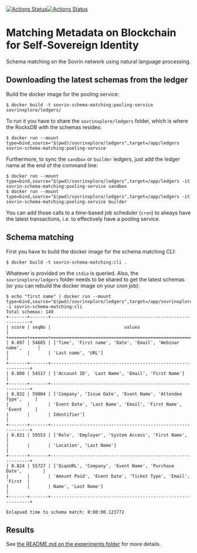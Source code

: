 <a href="https://github.com/fredericoschardong/sovrin-schema-matching/actions?query=workflow%3Abuild"><img alt="Actions Status" src="https://github.com/fredericoschardong/sovrin-schema-matching/workflows/build/badge.svg"></a><a href="https://github.com/fredericoschardong/sovrin-schema-matching/actions?query=workflow%3Apooling"><img alt="Actions Status" src="https://github.com/fredericoschardong/sovrin-schema-matching/workflows/pooling/badge.svg"></a>

# Matching Metadata on Blockchain for Self-Sovereign Identity

Schema matching on the Sovrin network using natural language processing.

## Downloading the latest schemas from the ledger

Build the docker image for the pooling service:

```
$ docker build -t sovrin-schema-matching:pooling-service sovrinxplore/ledgers/
```

To run it you have to share the `sovrinxplore/ledgers` folder, which is where the RocksDB with the schemas resides:

```
$ docker run --mount type=bind,source="$(pwd)/sovrinxplore/ledgers",target=/app/ledgers sovrin-schema-matching:pooling-service
```

Furthermore, to sync the `sandbox` or `builder` ledgers, just add the ledger name at the end of the command line:

```
$ docker run --mount type=bind,source="$(pwd)/sovrinxplore/ledgers",target=/app/ledgers -it sovrin-schema-matching:pooling-service sandbox
$ docker run --mount type=bind,source="$(pwd)/sovrinxplore/ledgers",target=/app/ledgers -it sovrin-schema-matching:pooling-service builder
```

You can add those calls to a time-based job scheduler (`cron`) to always have the latest transactions, i.e. to effectively have a pooling service.

## Schema matching

First you have to build the docker image for the schema matching CLI:

```
$ docker build -t sovrin-schema-matching:cli .
```

Whatever is provided on the `stdio` is queried. Also, the `sovrinxplore/ledgers` folder needs to be shared to get the latest schemas (or you can rebuild the docker image on your cron job):

```
$ echo "first name" | docker run --mount type=bind,source="$(pwd)/sovrinxplore/ledgers",target=/app/sovrinxplore/ledgers -i sovrin-schema-matching:cli
Total schemas: 149
+-------+-------+--------------------------------------------------------------+
| score | seqNo |                            values                            |
+=======+=======+==============================================================+
| 0.897 | 54605 | ['Time', 'First name', 'Date', 'Email', 'Webinar name',      |
|       |       | 'Last name', 'URL']                                          |
+-------+-------+--------------------------------------------------------------+
| 0.880 | 54517 | ['Account ID', 'Last Name', 'Email', 'First Name']           |
+-------+-------+--------------------------------------------------------------+
| 0.832 | 59004 | ['Company', 'Issue Date', 'Event Name', 'Attendee Type',     |
|       |       | 'Event Date', 'Last Name', 'Email', 'First Name', 'Event     |
|       |       | Identifier']                                                 |
+-------+-------+--------------------------------------------------------------+
| 0.831 | 59553 | ['Role', 'Employer', 'System Access', 'First Name',          |
|       |       | 'Location', 'Last Name']                                     |
+-------+-------+--------------------------------------------------------------+
| 0.824 | 55727 | ['QiqoURL', 'Company', 'Event Name', 'Purchase Date',        |
|       |       | 'Amount Paid', 'Event Date', 'Ticket Type', 'Email', 'First  |
|       |       | Name', 'Last Name']                                          |
+-------+-------+--------------------------------------------------------------+

Enlapsed time to schema match: 0:00:00.123772
```

## Results

See [the README.md on the experiments folder](https://github.com/fredericoschardong/sovrin-schema-matching/tree/main/experiments) for more details.
